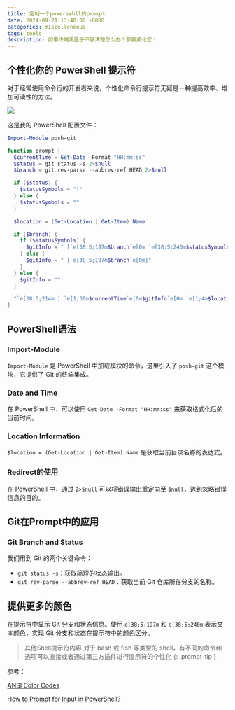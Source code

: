 ```yaml
---
title: 定制一个powersehll的prompt
date: 2024-09-21 13:40:00 +0800
categories: miscelleneous
tags: tools
description: 如果终端黑匣子不够清楚怎么办？那就美化它！
---
```


## 个性化你的 PowerShell 提示符

对于经常使用命令行的开发者来说，个性化命令行提示符无疑是一种提高效率、增加可读性的方法。

![](https://yeijon-note.oss-cn-beijing.aliyuncs.com/img/202409211358672.png)

这是我的 PowerShell 配置文件：

```powershell
Import-Module posh-git

function prompt {
  $currentTime = Get-Date -Format "HH:mm:ss"
  $status = git status -s 2>$null
  $branch = git rev-parse --abbrev-ref HEAD 2>$null

  if ($status) {
    $statusSymbols = "!"
  } else {
    $statusSymbols = ""
  }

  $location = (Get-Location | Get-Item).Name 

  if ($branch) {
    if ($statusSymbols) {
      $gitInfo = " [`e[38;5;197m$branch`e[0m `e[38;5;240m$statusSymbols`e[0m]"
    } else {
      $gitInfo = " [`e[38;5;197m$branch`e[0m]"
    }
  } else {
    $gitInfo = ""
  }

  "`e[38;5;214m:) `e[1;36m$currentTime`e[0m$gitInfo`e[0m `e[1;4m$location`e[0m`e[38;5;3m>`e[0m "
}
```

## PowerShell语法

### Import-Module
`Import-Module` 是 PowerShell 中加载模块的命令，这里引入了 `posh-git` 这个模块，它提供了 Git 的终端集成。

### Date and Time
在 PowerShell 中，可以使用 `Get-Date -Format "HH:mm:ss"` 来获取格式化后的当前时间。

### Location Information
`$location = (Get-Location | Get-Item).Name` 是获取当前目录名称的表达式。

### Redirect的使用
在 PowerShell 中，通过 `2>$null` 可以将错误输出重定向至 `$null`，达到忽略错误信息的目的。

## Git在Prompt中的应用

### Git Branch and Status
我们用到 Git 的两个关键命令：

- `git status -s`：获取简短的状态输出。
- `git rev-parse --abbrev-ref HEAD`：获取当前 Git 仓库所在分支的名称。

## 提供更多的颜色
在提示符中显示 Git 分支和状态信息。使用 `e[38;5;197m` 和 `e[38;5;240m` 表示文本颜色，实现 Git 分支和状态在提示符中的颜色区分。


> 其他Shell提示符内容
> 对于 bash 或 fish 等类型的 shell，有不同的命令和选项可以直接或者通过第三方插件进行提示符的个性化
{: .prompt-tip }

参考：

[ANSI Color Codes](https://talyian.github.io/ansicolors/)

[How to Prompt for Input in PowerShell?](https://www.sharepointdiary.com/2021/10/prompt-for-input-in-powershell.html)
